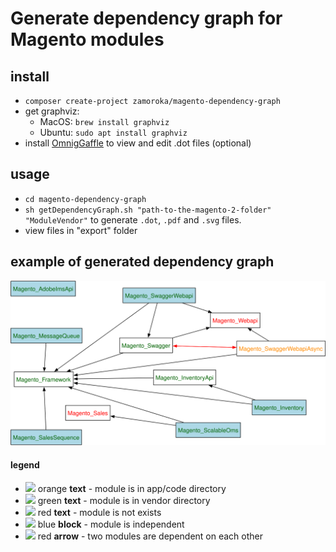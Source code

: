 # Generate dependency graph for Magento modules

## install
 - `composer create-project zamoroka/magento-dependency-graph`
 - get graphviz:
   - MacOS: `brew install graphviz` 
   - Ubuntu: `sudo apt install graphviz` 
 - install [OmnigGaffle](https://www.omnigroup.com/omnigraffle/) to view and edit .dot files (optional)
 
## usage
 - `cd magento-dependency-graph`
 - `sh getDependencyGraph.sh "path-to-the-magento-2-folder" "ModuleVendor"` to generate `.dot`, `.pdf` and `.svg` files.
 - view files in "export" folder

## example of generated dependency graph
![example](https://github.com/zamoroka/magento-dependency-graph/blob/master/example.svg?raw=true)

#### legend
- ![](https://via.placeholder.com/15/ffa500?text=+) orange **text** - module is in app/code directory
- ![](https://via.placeholder.com/15/00FF00?text=+) green **text** - module is in vendor directory
- ![](https://via.placeholder.com/15/ff0000?text=+) red **text** - module is not exists
- ![](https://via.placeholder.com/15/1589F0?text=+) blue **block** - module is independent
- ![](https://via.placeholder.com/15/ff0000?text=+) red **arrow** - two modules are dependent on each other
